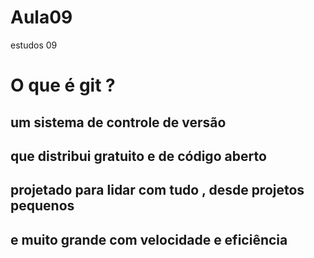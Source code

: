 # Aula09

 estudos 09

# O que é git ?

## um sistema de controle de versão

## que distribui gratuito e de código aberto

## projetado para lidar com tudo , desde projetos pequenos

## e muito grande com velocidade e eficiência
